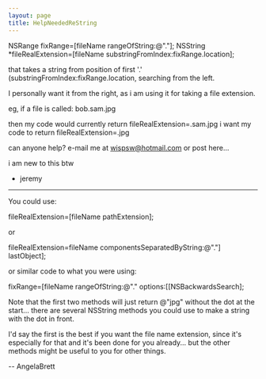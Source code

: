 ```yaml
---
layout: page
title: HelpNeededReString
---
```


NSRange  fixRange=[fileName rangeOfString:@"."];
NSString  *fileRealExtension=[fileName substringFromIndex:fixRange.location];

that takes a string from position of first '.' (substringFromIndex:fixRange.location, searching from the left.

I personally want it from the right, as i am using it for taking a file extension.

eg, if a file is called: bob.sam.jpg

then my code would currently return fileRealExtension=.sam.jpg
i want my code to return fileRealExtension=.jpg

can anyone help?
e-mail me at wispsw@hotmail.com
or post here...

i am new to this btw

- jeremy

----

You could use:

    
fileRealExtension=[fileName pathExtension];


or 
    
fileRealExtension=fileName componentsSeparatedByString:@"."] lastObject];


or similar code to what you were using:
    
fixRange=[fileName rangeOfString:@"." options:[[NSBackwardsSearch];


Note that the first two methods will just return @"jpg" without the dot at the start... there are several NSString methods you could use to make a string with the dot in front.

I'd say the first is the best if you want the file name extension, since it's especially for that and it's been done for you already... but the other methods might be useful to you for other things.

-- AngelaBrett

